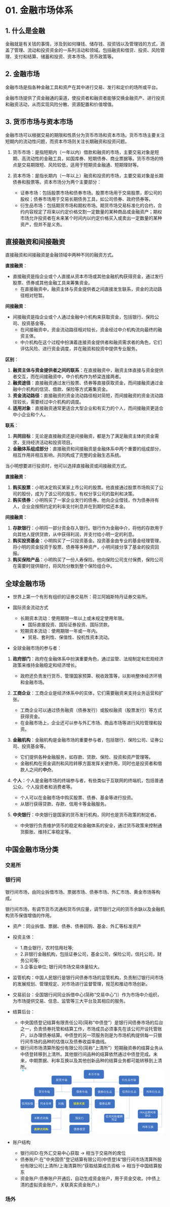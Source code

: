 # 01. 金融市场体系

## 1. 什么是金融

金融就是有关钱的事情，涉及到如何赚钱、储存钱、投资钱以及管理钱的方式，涵盖了管理、流动和投资资金的一系列活动和领域。包括融资和借贷、投资、风险管理、支付和结算、储蓄和投资、资本市场、货币政策等。

## 2. 金融市场
金融市场是指各种金融工具和资产在其中进行交易、发行和定价的场所或平台。

金融市场提供了资金融通的渠道，使投资者和融资者能够交换金融资产、进行投资和融资活动，从而实现风险分散、资源配置和价值增值。

## 3. 货币市场与资本市场
金融市场可以根据交易的期限和性质分为货币市场和资本市场。货币市场主要关注短期内的流动性问题，而资本市场则关注长期融资和投资问题。

1. 货币市场：是指短期内（一年以内）借款和融资的市场，主要交易对象是短期、高流动性的金融工具，如国库券、短期债券、商业票据等。货币市场的特点是交易期限短、风险较低，适用于短期资金融通、短期理财等。

2. 资本市场：是指长期内（一年以上）融资和投资的市场，主要交易对象是长期债券和股票等。资本市场分为两个主要部分：
   * 证券市场：包括股票市场和债券市场。股票市场用于交易股票，即公司的股权；债券市场用于交易长期债务工具，如公司债券、政府债券等。
   * 衍生品市场：包括期货市场和期权市场。期货市场交易标准化的合约，合约内容规定了将来以约定价格交割一定数量的某种商品或金融资产；期权市场允许投资者在未来某个时间内以约定价格买入或卖出一定数量的某种资产，但并不是义务。

## 直接融资和间接融资

直接融资和间接融资是金融领域中两种不同的融资方式。

**直接融资**：
* 直接融资是指企业或个人直接从资本市场或其他金融机构获得资金，通过发行股票、债券或其他金融工具来筹集资金。
    * 在直接融资中，融资主体与资金提供者之间直接发生联系，资金的流动路径相对短暂。

**间接融资**：
* 间接融资是指企业或个人通过金融中介机构来获取资金，包括银行、保险公司、投资基金等。
    * 在间接融资中，资金流动路径相对较长，资金经过中介机构流向最终的融资主体。
    * 中介机构在这个过程中扮演着连接资金提供者和融资需求者的角色，它们评估风险、进行资金调度，并在融资和投资中提供专业服务。

**区别**：
1. **融资主体与资金提供者之间的联系**：在直接融资中，融资主体直接与资金提供者交互，而在间接融资中，中介机构作为桥梁连接两者。
2. **融资途径**：直接融资通过发行股票、债券等直接获取资金，而间接融资通过金融中介机构的信贷、借款、保险等方式筹集资金。
3. **资金流动路径**：直接融资的资金流动路径相对简短，而间接融资的资金流动路径较长，需要经过中介机构的调度。
4. **适用对象**：直接融资通常更适合大型企业和有实力的个人，而间接融资更适合中小企业和个人。

**联系**：
1. **共同目标**：无论是直接融资还是间接融资，都是为了满足融资主体的资金需求，支持经济活动和投资项目。
2. **金融体系组成部分**：直接融资和间接融资是金融体系中两个重要的组成部分，相互作用并相互影响，共同构成了完整的金融生态系统。

当小明想要进行投资时，他可以选择直接融资或间接融资方式。

**直接融资**：
1. **购买股票**：小明决定购买某家上市公司的股票。他直接通过股票市场购买了公司的股份，成为了该公司的股东，有权分享公司的盈利和决策。
2. **购买债券**：小明购买了一家企业发行的债券。他向企业借钱，作为债券持有人，企业会按照约定的利率支付利息并在到期时偿还本金。

**间接融资**：
1. **存款银行**：小明将一部分资金存入银行。银行作为金融中介，将他的存款用于向其他人提供贷款，从中获得利润，并支付给小明一定的利息。
2. **购买投资基金**：小明购买了一只投资基金。投资基金由专业的基金经理管理，将小明的资金投资于股票、债券等多种资产，小明间接分享了基金的投资回报。
3. **购买保险产品**：小明购买了一份人寿保险。他向保险公司支付保费，保险公司在需要时提供赔付，将风险分散到整个保险组合中。

## 全球金融市场

* 世界上第一个有形有组织的证券交易所：荷兰阿姆斯特丹证券交易所。

* 国际资金流动方式
    * 长期资本流动：使用期限一年以上或未规定使用年限。
        * 国际直接投资、国际证券投资、国际贷款。
    * 短期资本流动：使用期限一年或一年内。
        * 贸易、套利性、保值性、投机性资本流动。

* 全球金融市场的参与者：

1. **政府部门**：政府在金融体系中扮演重要角色，通过监管、法规制定和宏观经济政策来维持金融稳定和经济增长。
    * 政府还负责发行货币、管理国家预算、税收政策等，以影响整体经济环境和金融市场。

2. **工商企业**：工商企业是经济体系中的实体，它们需要融资来支持业务运营和扩张。
    * 工商企业可以通过债务融资（债券发行）或股权融资（股票发行）等方式获得资金。
    * 在金融市场上，企业还可以参与外汇市场、商品市场等进行风险管理和投资。

3. **金融机构**：金融机构是金融市场的重要参与者，包括银行、保险公司、证券公司、投资基金等。
    * 它们提供各种金融服务，如存款、贷款、保险、投资和资产管理等。
    * 金融机构在资金调剂和风险转移方面发挥关键作用，同时也是投资者和借款人之间的**中介**。

4. **个人**：个人是金融市场的终端参与者，有些类似于互联网的终端机，包括普通公众、个人投资者和消费者等。
    * 个人可以在金融市场中购买股票、债券、基金等进行投资。
    * 从银行获得贷款、存款、信用卡等金融服务。

5. **中央银行**：中央银行是国家的货币发行机构，同时也是货币政策的制定者。
    * 中央银行负责维护货币的稳定和金融体系的安全，通过货币政策来控制通货膨胀、维持汇率稳定等。

## 中国金融市场分类
### 交易所

### 银行间

银行间市场，由同业拆借市场、票据市场、债券市场、外汇市场、黄金市场等构成。

银行间市场，有调节货币流通和货币供应量，调节银行之间的货币余缺以及金融机构货币保值增值的作用。


- 资产：同业拆借、票据、债券、债券回购、基金、外汇等标准资产
- 投资主体：
    - 1.商业银行，农村信用社等;
    - 2.非银行金融机构，包括证券公司，基金公司，保险公司，信托公司，财务公司等;
    - 3.企事业单位;
银行间市场交易体量较大。

- 监管机构：中国人民银行是银行间债券市场的监管机构，负责制订银行间市场的发展规划、管理规定、对市场进行监督管理，规范和推动市场创新。
- 交易前台：全国银行间同业拆借中心(简称“交易中心”)）作为市场中介组织，为市场提供交易、信息、监管等三大平台及其相应的服务。
- 结算后台：
    - 中央国债登记结算有限责任公司(简称“中债登”）是银行间债券市场的后台之一，负责债券托管和结算工作，市场成员必须事先在该公司开设托管账户，以办理债券结算。中债登的另一项服务则是为市场机构提供每一只银行间市场的品种的估值以及债券收益率曲线。
    - 银行间市场清算所股份有限公司(简称“上清所”）短期融资券的结算业务从中债登转移到上清所。其他银行间品种的结算依然通过中债登完成。未来，中期票据、利率互换以及其他创新品种的结算业务都可能转移到上清所。
![Img](./FILES/01.%20金融市场体系.md/img-20231206140246.png)


- 账户结构
    - 银行间ID:在外汇交易中心获取 -> 相当于交易所的席位
    - 债券账户:在"中央国债"登记结算有限公司(中债登)&“银行间市场清算所股份有限公司(上清所/上海清算所)“获取结算成员资格 -> 相当于中国结算股东
    - 资金账户:债券账户开通后，自动生成资金账户，用于资金交收。(中债上清的虚拟资金账户，关联真实资金账户。)

### 场外
